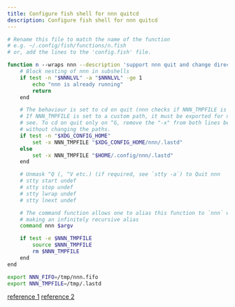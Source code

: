 ```yaml
---
title: Configure fish shell for nnn quitcd
description: Configure fish shell for nnn quitcd
---
```


```bash title="~/.config/fish/functions/n.fish"
# Rename this file to match the name of the function
# e.g. ~/.config/fish/functions/n.fish
# or, add the lines to the 'config.fish' file.

function n --wraps nnn --description 'support nnn quit and change directory'
    # Block nesting of nnn in subshells
    if test -n "$NNNLVL" -a "$NNNLVL" -ge 1
        echo "nnn is already running"
        return
    end

    # The behaviour is set to cd on quit (nnn checks if NNN_TMPFILE is set)
    # If NNN_TMPFILE is set to a custom path, it must be exported for nnn to
    # see. To cd on quit only on ^G, remove the "-x" from both lines below,
    # without changing the paths.
    if test -n "$XDG_CONFIG_HOME"
        set -x NNN_TMPFILE "$XDG_CONFIG_HOME/nnn/.lastd"
    else
        set -x NNN_TMPFILE "$HOME/.config/nnn/.lastd"
    end

    # Unmask ^Q (, ^V etc.) (if required, see `stty -a`) to Quit nnn
    # stty start undef
    # stty stop undef
    # stty lwrap undef
    # stty lnext undef

    # The command function allows one to alias this function to `nnn` without
    # making an infinitely recursive alias
    command nnn $argv

    if test -e $NNN_TMPFILE
        source $NNN_TMPFILE
        rm $NNN_TMPFILE
    end
end
```

```bash title="/Users/user-name/.config/fish/config.fish"
export NNN_FIFO=/tmp/nnn.fifo
export NNN_TMPFILE=/tmp/.lastd
```

[reference 1](https://github.com/jarun/nnn/blob/master/misc/quitcd/quitcd.fish)
[reference 2](https://github.com/jarun/nnn/wiki/Basic-use-cases#configure-cd-on-quit)
